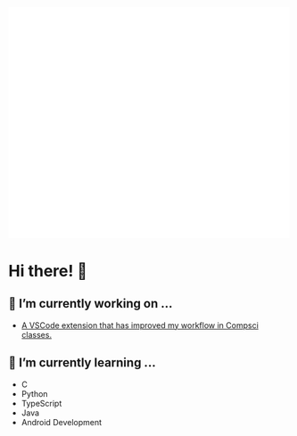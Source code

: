 
<img src="https://github.com/NoahSyn10/NoahSyn10/blob/main/github-metrics.svg" alt="Metrics">

# Hi there! 👋

## 🔭 I’m currently working on ...

- [A VSCode extension that has improved my workflow in Compsci classes.](https://github.com/NoahSyn10/VSCode-PyDoctestBtn)

## 🌱 I’m currently learning ...

- C
- Python
- TypeScript
- Java
- Android Development

<!--
**NoahSyn10/NoahSyn10** is a ✨ _special_ ✨ repository because its `README.md` (this file) appears on your GitHub profile.
-->

<!--
Here are some ideas to get you started:

- 👯 I’m looking to collaborate on ...
- 🤔 I’m looking for help with ...
- 💬 Ask me about ...
- 📫 How to reach me: ...
- 😄 Pronouns: ...
- ⚡ Fun fact: ...
-->
